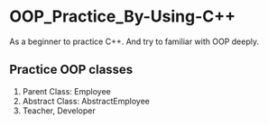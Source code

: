 # OOP_Practice_By-Using-C++
As a beginner to practice C++. And try to familiar with OOP deeply.
## Practice OOP classes
<ol>
<li>Parent Class: Employee</li>
<li>Abstract Class: AbstractEmployee</li>
<li>Teacher, Developer</li>
</ol>
